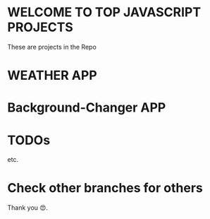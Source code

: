 # WELCOME TO TOP JAVASCRIPT PROJECTS 

These are projects in the Repo

# WEATHER APP
# Background-Changer APP
# TODOs

etc.

# Check other branches for others

Thank you 😍.

